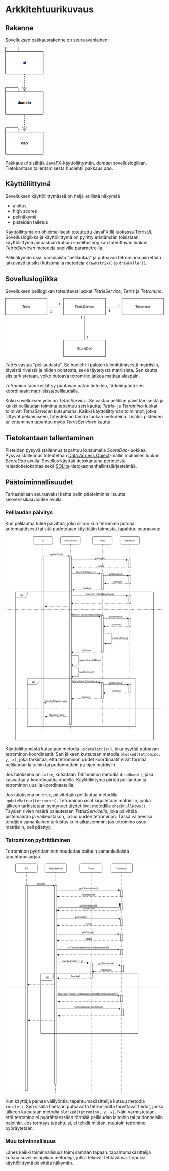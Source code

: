 # Arkkitehtuurikuvaus

## Rakenne
Sovelluksen pakkausrakenne on seuraavanlainen:

![rakenne](https://github.com/Malpel/ot-harjoitustyo/blob/master/dokumentaatio/kuvat/pakkausrakenne.png)

Pakkaus _ui_ sisältää JavaFX-käyttöliittymän, _domain_ sovelluslogiikan. Tietokantaan tallentamisesta huolehtii pakkaus _dao_.

## Käyttöliittymä

Sovelluksen käyttöliittymässä on neljä erillistä näkymää

- aloitus
- high scores
- pelinäkymä
- pisteiden talletus

Käyttöliittymä on ohjelmallisesti toteutettu [JavaFX:llä]() luokassa TetrisUi. Sovelluslogiikka ja käyttöliittymä on pyritty eristämään toisistaan; käyttöliittymä ainoastaan kutsuu sovellusloogikan toteuttavan luokan _TetrisServicen_ metodeja sopivilla parametreilla.

Pelinäkymän osia, varsinaista "pelilautaa" ja putoavaa tetrominoa piirretään jatkuvasti uusiksi kutsumalla metodeja `drawMatrix()` ja `drawFaller()`.

## Sovelluslogiikka

Sovelluksen pelilogiikan toteuttavat luokat _TetrisService_, _Tetris_ ja _Tetromino_.

![luokkakaavio](https://github.com/Malpel/ot-harjoitustyo/blob/master/dokumentaatio/kuvat/luokkakaavio.png)

_Tetris_ vastaa "pelilaudasta". Se huolehtii palojen kiinnittämisestä matriisiin, täysistä riveistä ja niiden poistosta, sekä täytetystä matriisista. Sen kautta siis tarkistetaan, voiko putoava tetromino jatkaa matkaa alaspäin.

_Tetromino_ taas keskittyy puotavan palan tietoihin, tärkeimpänä sen koordinaatit matriisissa/pelilaudalla.

Koko sovelluksen ydin on _TetrisService_. Se vastaa pelitilan päivittämisestä ja kaikki pelilaudan toiminta tapahtuu sen kautta; _Tetris_- ja _Tetromino_-luokat toimivat _TetrisServicen_ kutsumana. Kaikki käyttöliittymän toiminnot, jotka liittyvät pelaamiseen, toteutetaan tämän luokan metodeina. Lisäksi pisteiden tallentaminen tapahtuu myös _TetrisServicen_ kautta.

## Tietokantaan tallentaminen

Pisteiden pysyväistallennus tapahtuu kutsumalla _ScoreDao_-luokkaa. Pysyväistallennus toteutetaan [Data Access Object](https://en.wikipedia.org/wiki/Data_access_object)-mallin mukaisen luokan _ScoreDao_ avulla. Sovellus käyttää tietokantana perinteistä relaatiotietokantaa sekä [SQLite](https://www.sqlite.org/index.html)-tietokannanhallintajärjestelmää.

## Päätoiminnallisuudet

Tarkastellaan seuraavaksi kahta pelin päätoiminnallisuutta sekvenssikaavioiden avulla.

### Pelilaudan päivitys

Kun pelilautaa tulee päivittää, joko silloin kun tetromino putoaa automaattisesti tai sitä pudotetaan käyttäjän toimesta, tapahtuu seuraavaa:  

![sekvenssikaavio1](https://github.com/Malpel/ot-harjoitustyo/blob/master/dokumentaatio/kuvat/sekvenssi1.png)

Käyttöliittymästä kutsutaan metodia `updateTetris()`, joka pyytää putoavan tetrominon koordinaatit. Sen jälkeen kutsutaan metodia `blocked(tetromino, y, x)`, joka tarkistaa, että tetrominon uudet koordinaatit eivät törmää pelilaudan laitoihin tai pudonnettein palojen matriisiin. 

Jos tuloksena on `false`, kutsutaan _Tetrominon_ metodia `dropDown()`, joka kasvattaa y-koordinaattia yhdellä. Käyttöliittymä piirtää pelilaudan ja tetrominon uusilla koordinaateilla.

Jos tuloksena on `true`, päivitetään pelilautaa metodilla `updateMatrix(tetromino)`. Tetrominon osat kirjoitetaan matriisiin, jonka jälkeen tarkistetaan syntyneet täydet rivit metodilla `checkFullRows()`. Täysien rivien määrä palautetaan _TetrisServicelle_, joka päivittää pistemäärän ja vaikeustason, ja luo uuden tetrominon. Tässä vaiheessa tehdään samanlainen tarkistus kuin aikaisemmin; jos tetromino osuu matriisiin, peli päättyy.


### Tetrominon pyörittäminen

Tetrominon pyörittäminen noudattaa osittain samankaltaista tapahtumasarjaa. 

![sekvenssikaavio2](https://github.com/Malpel/ot-harjoitustyo/blob/master/dokumentaatio/kuvat/sekvenssi2.png)


Kun käyttäjä painaa välilyöntiä, tapahtumakäsittelijä kutsuu metodia `rotate()`. Sen sisällä haetaan putoavalta tetrominolta tarvittavat tiedot, jonka jälkeen kutsutaan metodia `blocked(tetromino, y, x)`. Näin varmistetaan, että tetromino ei pyörähtäessään törmää pelilaudan laitoihin tai pudonneisiin paloihin. Jos törmäys tapahtuisi, ei tehdä mitään, muutoin tetromino pyöräytetään.


### Muu toiminnallisuus

Lähes kaikki toiminnallisuus toimi samaan tapaan: tapahtumakäsittelijä kutsuu sovelluslogiikan metodeja, jotka tekevät tehtävänsä. Lopuksi käyttöliittymä päivittää näkymän.

